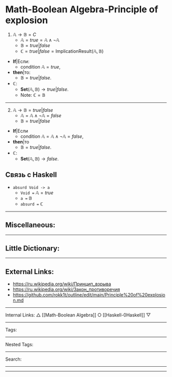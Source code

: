 # Math-Boolean Algebra-Principle of explosion
1. $\mathbb{A} \to \mathbb{B} = C$
	- $\mathbb{A} = true = \mathbb{A} \land \neg \mathbb{A}$
	- $\mathbb{B} = true|false$
	- $\mathbb{C} = true|false = \text{ImplicationResult}(\mathbb{A}, \mathbb{B})$

- **If**|Если:
	- condition $\mathbb{A} = true$,
- **then**|то:
	- $\mathbb{B} = true|false$.
- **$\mathbb{C}$**:
	 - $\mathbf{Set}(\mathbb{A}, \mathbb{B}) \to true|false.$
	 - Note: $\mathbb{C} = \mathbb{B}$
***
2. $\mathbb{A} \to \mathbb{B} = true|false$
	- $\mathbb{A} = \mathbb{A} \land \neg \mathbb{A} = false$
	- $\mathbb{B} = true|false$

- **If**|Если
	- condition $\mathbb{A} = \mathbb{A} \land \neg \mathbb{A} = false$,
- **then**|то
	- $\mathbb{B} = true|false$.
- $\mathbb{C}$: 
	-  $\mathbf{Set}(\mathbb{A}, \mathbb{B}) \to false$.
## Связь с Haskell
- `absurd Void -> a`
	- `Void =` $\mathbb{A} = true$
	- `a =` $\mathbb{B}$
	- `absurd =` $\mathbb{C}$
***
## Miscellaneous:
***
## Little Dictionary:
***
## External Links:
- https://ru.wikipedia.org/wiki/Принцип_взрыва
- https://ru.wikipedia.org/wiki/Закон_противоречия
- https://github.com/rokk1t/outline/edit/main/Principle%20of%20explosion.md
***
Internal Links:
$\bigtriangleup$ [[Math-Boolean Algebra]]
$\bigcirc$ [[Haskell-0Haskell]]
$\bigtriangledown$ 
***
Tags:
***
Nested Tags:
***
Search:
***
***
